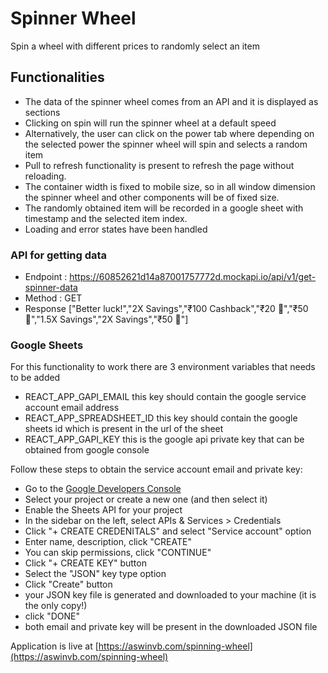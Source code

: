# Spinner Wheel


Spin a wheel with different prices to randomly select an item

## Functionalities

- The data of the spinner wheel comes from an API and it is displayed as sections
- Clicking on spin will run the spinner wheel at a default speed
- Alternatively, the user can click on the power tab where depending on the selected power the spinner wheel will spin and selects a random item
- Pull to refresh functionality is present to refresh the page without reloading.
- The container width is fixed to mobile size, so in all window dimension the spinner wheel and other components will be of fixed size.
- The randomly obtained item will be recorded in a google sheet with timestamp and the selected item index.
- Loading and error states have been handled

### API for getting data
- Endpoint : https://60852621d14a87001757772d.mockapi.io/api/v1/get-spinner-data
- Method : GET
- Response ["Better luck!","2X Savings","₹100 Cashback","₹20 💸","₹50 💸","1.5X Savings","2X Savings","₹50 💸"]

### Google Sheets
For this functionality to work there are 3 environment variables that needs to be added
- REACT_APP_GAPI_EMAIL this key should contain the google service account email address
- REACT_APP_SPREADSHEET_ID this key should contain the google sheets id which is present in the url of the sheet
- REACT_APP_GAPI_KEY this is the google api private key that can be obtained from google console

Follow these steps to obtain the service account email and private key:
- Go to the [Google Developers Console](https://console.developers.google.com/)
- Select your project or create a new one (and then select it)
- Enable the Sheets API for your project
- In the sidebar on the left, select APIs & Services > Credentials
- Click "+ CREATE CREDENITALS" and select "Service account" option
- Enter name, description, click "CREATE"
- You can skip permissions, click "CONTINUE"
- Click "+ CREATE KEY" button
- Select the "JSON" key type option
- Click "Create" button
- your JSON key file is generated and downloaded to your machine (it is the only copy!)
- click "DONE"
- both email and private key will be present in the downloaded JSON file

Application is live at [https://aswinvb.com/spinning-wheel](https://aswinvb.com/spinning-wheel)